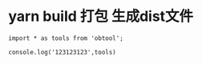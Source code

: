 <!--
 * @Author: tyson
 * @LastEditTime: 2021-04-01 21:06:50
 * @LastEditors: Please set LastEditors
 * @Description: 备注
 * @FilePath: \obtool\README.md
 * 
 * @Date: 2021-04-01 16:56:51
-->
# yarn build  打包  生成dist文件
    import * as tools from 'obtool';
   
    console.log('123123123',tools)

    
